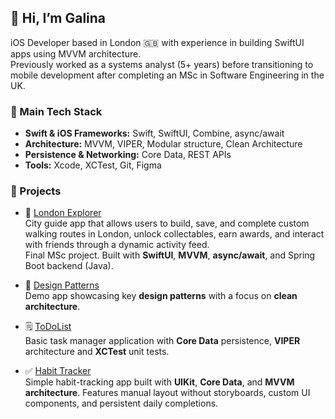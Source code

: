 ## 👋 Hi, I’m Galina

iOS Developer based in London 🇬🇧 with experience in building SwiftUI apps using MVVM architecture.  
Previously worked as a systems analyst (5+ years) before transitioning to mobile development after completing an MSc in Software Engineering in the UK.

### 🧰 Main Tech Stack
- **Swift & iOS Frameworks:** Swift, SwiftUI, Combine, async/await
- **Architecture:** MVVM, VIPER, Modular structure, Clean Architecture
- **Persistence & Networking:** Core Data, REST APIs
- **Tools:** Xcode, XCTest, Git, Figma

### 🚀 Projects

- 📍 [London Explorer](https://github.com/galinaabdurashitova/london_explorer_app)  
City guide app that allows users to build, save, and complete custom walking routes in London, unlock collectables, earn awards, and interact with friends through a dynamic activity feed.  
Final MSc project. Built with **SwiftUI**, **MVVM**, **async/await**, and Spring Boot backend (Java).

- 🧠 [Design Patterns](https://github.com/galinaabdurashitova/design_patterns)  
Demo app showcasing key **design patterns** with a focus on **clean architecture**.

- 🗒️ [ToDoList](https://github.com/galinaabdurashitova/to_do_list_app)  
Basic task manager application with **Core Data** persistence, **VIPER** architecture and **XCTest** unit tests.

- ✅ [Habit Tracker](https://github.com/galinaabdurashitova/habit_tracker)  
Simple habit-tracking app built with **UIKit**, **Core Data**, and **MVVM architecture**. Features manual layout without storyboards, custom UI components, and persistent daily completions.
